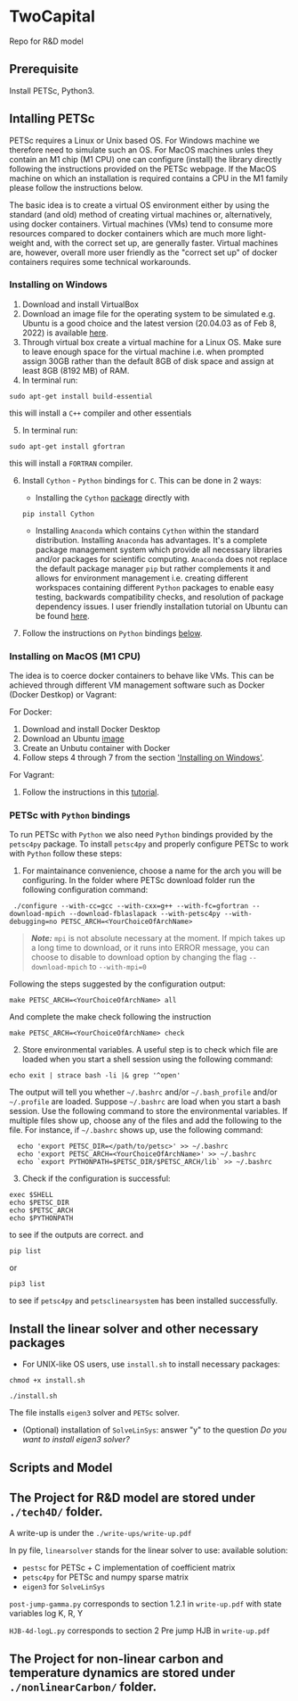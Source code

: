 # TwoCapital
Repo for R&amp;D model

## Prerequisite

Install PETSc, Python3.

## Intalling PETSc 

PETSc requires a Linux or Unix based OS. For Windows machine we therefore need to simulate such an OS. For MacOS machines unles they contain an M1 chip (M1 CPU) one can configure (install) the library directly following the instructions provided on the PETSc webpage. If the MacOS machine on which an installation is required contains a CPU in the M1 family please follow the instructions below. 

The basic idea is to create a virtual OS environment either by using the standard (and old) method of creating virtual machines or, alternatively, using docker containers. Virtual machines (VMs) tend to consume more resources compared to docker containers which are much more light-weight and, with the correct set up, are generally faster. Virtual machines are, however, overall more user friendly as the "correct set up" of docker containers requires some technical workarounds. 


### <a name="windows"></a>Installing on Windows

1. Download and install VirtualBox
2. Download an image file for the operating system to be simulated e.g. Ubuntu is a good choice and the latest version (20.04.03 as of Feb 8, 2022) is available [here](https://ubuntu.com/download/desktop).
3. Through virtual box create a virtual machine for a Linux OS. Make sure to leave enough space for the virtual machine i.e. when prompted assign 30GB rather than the default 8GB of disk space and assign at least 8GB (8192 MB) of RAM.
4. In terminal run: 

  `sudo apt-get install build-essential`

  this will install a `C++` compiler and other essentials

5. In terminal run: 

  `sudo apt-get install gfortran`

  this will install a `FORTRAN` compiler.

6. Install `Cython` - `Python` bindings for `C`. This can be done in 2 ways:
    - Installing the `Cython` [package](https://cython.readthedocs.io/en/stable/src/quickstart/install.html) directly with

    `pip install Cython` 
    - Installing `Anaconda` which contains `Cython` within the standard distribution. Installing `Anaconda` has advantages. It's a complete package management system which provide all necessary libraries and/or packages for scientific computing. `Anaconda` does not replace the default package manager `pip` but rather complements it and allows for environment management i.e. creating different workspaces containing different `Python` packages to enable easy testing, backwards compatibility checks, and resolution of package dependency issues. I user friendly installation tutorial on Ubuntu can be found [here](https://phoenixnap.com/kb/how-to-install-anaconda-ubuntu-18-04-or-20-04).

7. Follow the instructions on `Python` bindings [below](#python_bindings). 



### Installing on MacOS (M1 CPU)
The idea is to coerce docker containers to behave like VMs. This can be achieved through different VM management software such as Docker (Docker Destkop) or Vagrant:

For Docker:

1. Download and install Docker Desktop
2. Download an Ubuntu [image](https://hub.docker.com/_/ubuntu)
3. Create an Unbutu container with Docker
4. Follow steps 4 through 7 from the section ['Installing on Windows'](#windows).


For Vagrant:
1. Follow the instructions in this [tutorial](https://medium.com/nerd-for-tech/developing-on-apple-m1-silicon-with-virtual-environments-4f5f0765fd2f).


### <a name="python_bindings"></a> PETSc  with `Python` bindings

To run PETSc with `Python` we also need `Python` bindings provided by the `petsc4py` package. To install `petsc4py` and properly configure PETSc to work with `Python` follow these steps:

1. For maintainance convenience, choose a name for the arch you will be configuring. In the folder where PETSc download folder run the following configuration command:

```
 ./configure --with-cc=gcc --with-cxx=g++ --with-fc=gfortran --download-mpich --download-fblaslapack --with-petsc4py --with-debugging=no PETSC_ARCH=<YourChoiceOfArchName>
```
> **_Note:_** `mpi` is not absolute necessary at the moment. If mpich takes up a long time to download, or it runs into ERROR message, you can choose to disable to download option by changing the flag `--download-mpich` to `--with-mpi=0`


Following the steps suggested by the configuration output:
```
make PETSC_ARCH=<YourChoiceOfArchName> all
```
And complete the make check following the instruction
```
make PETSC_ARCH=<YourChoiceOfArchName> check
```


2. Store environmental variables. A useful step is to check which file are loaded when you start a shell session using the following command:

```
echo exit | strace bash -li |& grep '^open'
```

The output will tell you whether `~/.bashrc` and/or `~/.bash_profile` and/or `~/.profile` are loaded.
Suppose `~/.bashrc` are load when you start a bash session. Use the following command to store the environmental variables.
If multiple files show up, choose any of the files and add the following to the file.
For instance, if `~/.bashrc` shows up, use the following command:

```
  echo 'export PETSC_DIR=</path/to/petsc>' >> ~/.bashrc
  echo 'export PETSC_ARCH=<YourChoiceOfArchName>' >> ~/.bashrc
  echo `export PYTHONPATH=$PETSC_DIR/$PETSC_ARCH/lib` >> ~/.bashrc
```


3. Check if the configuration is successful: 
```
exec $SHELL
echo $PETSC_DIR
echo $PETSC_ARCH
echo $PYTHONPATH
```
to see if the outputs are correct. and
```
pip list
```
or
```
pip3 list
```
to see if `petsc4py` and `petsclinearsystem` has been installed successfully.



## Install the linear solver and other necessary packages

- For UNIX-like OS users, use `install.sh` to install necessary packages:
```
chmod +x install.sh
```
```
./install.sh
```
The file installs `eigen3` solver and `PETSc` solver.
- (Optional) installation of `SolveLinSys`: answer "y" to the question *Do you want to install eigen3 solver?*

## Scripts and Model

## The Project for R&D model are stored under `./tech4D/` folder.

A write-up is under the `./write-ups/write-up.pdf`

In py file, `linearsolver` stands for the linear solver to use: 
available solution:

- `pestsc` for PETSc + C implementation of coefficient matrix
- `petsc4py` for PETSc and numpy sparse matrix
- `eigen3` for `SolveLinSys`



`post-jump-gamma.py` corresponds to section 1.2.1 in `write-up.pdf` with state variables log K, R, Y

`HJB-4d-logL.py` corresponds to section 2 Pre jump HJB in `write-up.pdf`

## The Project for non-linear carbon and temperature dynamics are stored under `./nonlinearCarbon/` folder.
